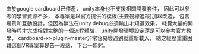 由於google cardboard已停產，
unity本身也不支援相關開發套件，
因此可以參考的學習資源不多，
本專案是以官方提供的模板(主要視線追蹤)加以改造，
包含場景和互動設計，但因為無法在unity debug必須輸出才知道效果，
耗費大量的開發時程才完成相對完整的一個流程體驗，
unity開發環境設定還是可以參考官方教學，
cardboard-xr-plugin-master非常容易壞遇到就重新載入，
總之經歷重重困難這個VR專案算是告一段落，
下台一鞠躬。
